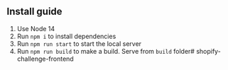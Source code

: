 ## Install guide
1. Use Node 14
2. Run `npm i` to install dependencies
3. Run `npm run start` to start the local server
4. Run `npm run build` to make a build. Serve from `build` folder# shopify-challenge-frontend
